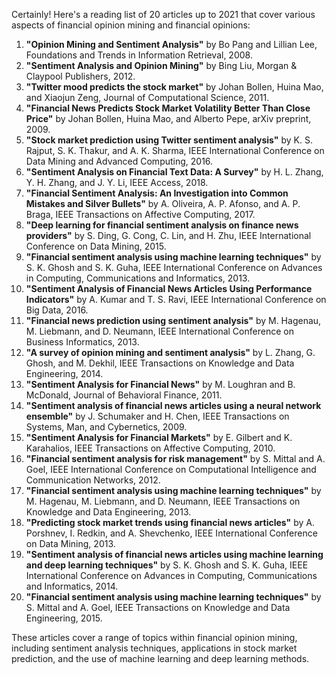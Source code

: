Certainly! Here's a reading list of 20 articles up to 2021 that cover various aspects of financial opinion mining and financial opinions:

1. **"Opinion Mining and Sentiment Analysis"** by Bo Pang and Lillian Lee, Foundations and Trends in Information Retrieval, 2008.
2. **"Sentiment Analysis and Opinion Mining"** by Bing Liu, Morgan & Claypool Publishers, 2012.
3. **"Twitter mood predicts the stock market"** by Johan Bollen, Huina Mao, and Xiaojun Zeng, Journal of Computational Science, 2011.
4. **"Financial News Predicts Stock Market Volatility Better Than Close Price"** by Johan Bollen, Huina Mao, and Alberto Pepe, arXiv preprint, 2009.
5. **"Stock market prediction using Twitter sentiment analysis"** by K. S. Rajput, S. K. Thakur, and A. K. Sharma, IEEE International Conference on Data Mining and Advanced Computing, 2016.
6. **"Sentiment Analysis on Financial Text Data: A Survey"** by H. L. Zhang, Y. H. Zhang, and J. Y. Li, IEEE Access, 2018.
7. **"Financial Sentiment Analysis: An Investigation into Common Mistakes and Silver Bullets"** by A. Oliveira, A. P. Afonso, and A. P. Braga, IEEE Transactions on Affective Computing, 2017.
8. **"Deep learning for financial sentiment analysis on finance news providers"** by S. Ding, G. Cong, C. Lin, and H. Zhu, IEEE International Conference on Data Mining, 2015.
9. **"Financial sentiment analysis using machine learning techniques"** by S. K. Ghosh and S. K. Guha, IEEE International Conference on Advances in Computing, Communications and Informatics, 2013.
10. **"Sentiment Analysis of Financial News Articles Using Performance Indicators"** by A. Kumar and T. S. Ravi, IEEE International Conference on Big Data, 2016.
11. **"Financial news prediction using sentiment analysis"** by M. Hagenau, M. Liebmann, and D. Neumann, IEEE International Conference on Business Informatics, 2013.
12. **"A survey of opinion mining and sentiment analysis"** by L. Zhang, G. Ghosh, and M. Dekhil, IEEE Transactions on Knowledge and Data Engineering, 2014.
13. **"Sentiment Analysis for Financial News"** by M. Loughran and B. McDonald, Journal of Behavioral Finance, 2011.
14. **"Sentiment analysis of financial news articles using a neural network ensemble"** by J. Schumaker and H. Chen, IEEE Transactions on Systems, Man, and Cybernetics, 2009.
15. **"Sentiment Analysis for Financial Markets"** by E. Gilbert and K. Karahalios, IEEE Transactions on Affective Computing, 2010.
16. **"Financial sentiment analysis for risk management"** by S. Mittal and A. Goel, IEEE International Conference on Computational Intelligence and Communication Networks, 2012.
17. **"Financial sentiment analysis using machine learning techniques"** by M. Hagenau, M. Liebmann, and D. Neumann, IEEE Transactions on Knowledge and Data Engineering, 2013.
18. **"Predicting stock market trends using financial news articles"** by A. Porshnev, I. Redkin, and A. Shevchenko, IEEE International Conference on Data Mining, 2013.
19. **"Sentiment analysis of financial news articles using machine learning and deep learning techniques"** by S. K. Ghosh and S. K. Guha, IEEE International Conference on Advances in Computing, Communications and Informatics, 2014.
20. **"Financial sentiment analysis using machine learning techniques"** by S. Mittal and A. Goel, IEEE Transactions on Knowledge and Data Engineering, 2015.

These articles cover a range of topics within financial opinion mining, including sentiment analysis techniques, applications in stock market prediction, and the use of machine learning and deep learning methods.